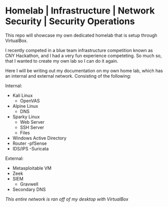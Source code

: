 # Homelab | Infrastructure | Network Security | Security Operations
This repo will showcase my own dedicated homelab that is setup through VirtualBox.

I recently competed in a blue team infrastructure competition known as CNY Hackathon, and I had a very fun experience competeting. So much so, that I wanted to create my own lab so I can do it again.

Here I will be writing out my documentation on my own home lab, which has an internal and external network. Consisting of the following:

Internal:
- Kali Linux
  - OpenVAS 
- Alpine Linux
  - DNS
- Sparky Linux
  - Web Server
  - SSH Server
  - Files 
- Windows Active Directory 
- Router
  -pfSense 
- IDS/IPS
  -Suricata 
  
External:
- Metasploitable VM
- Zeek
- SIEM
  - Gravwell 
- Secondary DNS

*This entire network is ran off of my desktop with VirtualBox*


